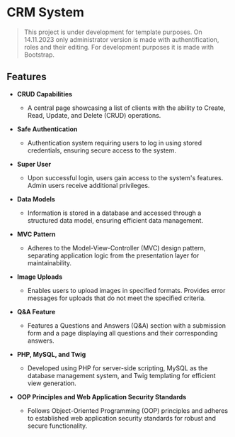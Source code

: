 # CRM System

> This project is under development for template purposes. On 14.11.2023 only administrator version is made with authentification, roles and their editing. For development purposes it is made with Bootstrap.

## Features

- **CRUD Capabilities**
  - A central page showcasing a list of clients with the ability to Create, Read, Update, and Delete (CRUD) operations.

- **Safe Authentication**
  - Authentication system requiring users to log in using stored credentials, ensuring secure access to the system.

- **Super User**
  - Upon successful login, users gain access to the system's features. Admin users receive additional privileges.

- **Data Models**
  - Information is stored in a database and accessed through a structured data model, ensuring efficient data management.

- **MVC Pattern**
  - Adheres to the Model-View-Controller (MVC) design pattern, separating application logic from the presentation layer for maintainability.

- **Image Uploads**
  - Enables users to upload images in specified formats. Provides error messages for uploads that do not meet the specified criteria.

- **Q&A Feature**
  - Features a Questions and Answers (Q&A) section with a submission form and a page displaying all questions and their corresponding answers.

- **PHP, MySQL, and Twig**
  - Developed using PHP for server-side scripting, MySQL as the database management system, and Twig templating for efficient view generation.

- **OOP Principles and Web Application Security Standards**
  - Follows Object-Oriented Programming (OOP) principles and adheres to established web application security standards for robust and secure functionality.
